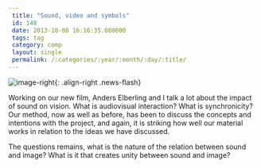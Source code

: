 ```yaml
---
 title: "Sound, video and symbols"
 id: 148
 date: 2013-10-08 16:16:35.000000
 tags: tag
 category: comp
 layout: single
 permalink: /:categories/:year/:month/:day/:title/
---
```

![image-right](/assets/images/){: .align-right .news-flash}

Working on our new film, Anders Elberling and I talk a lot about the impact of sound on vision. What is audiovisual interaction? What is synchronicity? Our method, now as well as before, has been to discuss the concepts and intentions with the project, and again, it is striking how well our material works in relation to the ideas we have discussed.

The questions remains, what is the nature of the relation between sound and image? What is it that creates unity between sound and image?

